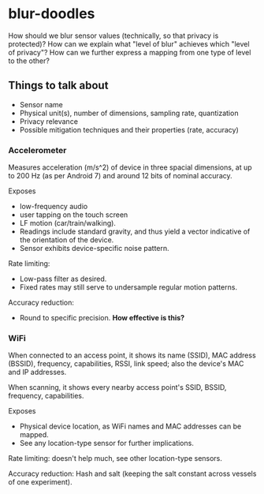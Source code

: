 # blur-doodles

How should we blur sensor values (technically, so that privacy is
protected)? How can we explain what "level of blur" achieves which
"level of privacy"? How can we further express a mapping from one
type of level to the other?

## Things to talk about
* Sensor name
* Physical unit(s), number of dimensions, sampling rate, quantization
* Privacy relevance
* Possible mitigation techniques and their properties (rate, accuracy)


### Accelerometer
Measures acceleration (m/s^2) of device in three spacial dimensions, at up to 200 Hz
(as per Android 7) and around 12 bits of nominal accuracy.

Exposes
* low-frequency audio
* user tapping on the touch screen
* LF motion (car/train/walking).
* Readings include standard gravity, and thus yield a vector indicative
  of the orientation of the device.
* Sensor exhibits device-specific noise pattern.

Rate limiting:
* Low-pass filter as desired.
* Fixed rates may still serve to undersample regular motion patterns.

Accuracy reduction:
* Round to specific precision. **How effective is this?**




### WiFi

When connected to an access point, it shows its name (SSID),
MAC address (BSSID), frequency, capabilities, RSSI, link speed;
also the device's MAC and IP addresses.

When scanning, it shows every nearby access point's SSID, BSSID,
frequency, capabilities.

Exposes
* Physical device location, as WiFi names and MAC addresses can be mapped.
* See any location-type sensor for further implications.

Rate limiting: doesn't help much, see other location-type sensors.

Accuracy reduction:
Hash and salt (keeping the salt constant across vessels
of one experiment).
